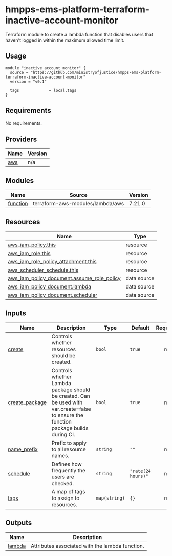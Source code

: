 # hmpps-ems-platform-terraform-inactive-account-monitor

Terraform module to create a lambda function that disables users that haven't logged in within the maximum allowed time limit.

## Usage

```hcl
module "inactive_account_monitor" {
  source = "https://github.com/ministryofjustice/hmpps-ems-platform-terraform-inactive-account-monitor"
  version = "v0.1"

  tags             = local.tags
}
```

<!-- BEGIN_TF_DOCS -->
## Requirements

No requirements.

## Providers

| Name | Version |
|------|---------|
| <a name="provider_aws"></a> [aws](#provider\_aws) | n/a |

## Modules

| Name | Source | Version |
|------|--------|---------|
| <a name="module_function"></a> [function](#module\_function) | terraform-aws-modules/lambda/aws | 7.21.0 |

## Resources

| Name | Type |
|------|------|
| [aws_iam_policy.this](https://registry.terraform.io/providers/hashicorp/aws/latest/docs/resources/iam_policy) | resource |
| [aws_iam_role.this](https://registry.terraform.io/providers/hashicorp/aws/latest/docs/resources/iam_role) | resource |
| [aws_iam_role_policy_attachment.this](https://registry.terraform.io/providers/hashicorp/aws/latest/docs/resources/iam_role_policy_attachment) | resource |
| [aws_scheduler_schedule.this](https://registry.terraform.io/providers/hashicorp/aws/latest/docs/resources/scheduler_schedule) | resource |
| [aws_iam_policy_document.assume_role_policy](https://registry.terraform.io/providers/hashicorp/aws/latest/docs/data-sources/iam_policy_document) | data source |
| [aws_iam_policy_document.lambda](https://registry.terraform.io/providers/hashicorp/aws/latest/docs/data-sources/iam_policy_document) | data source |
| [aws_iam_policy_document.scheduler](https://registry.terraform.io/providers/hashicorp/aws/latest/docs/data-sources/iam_policy_document) | data source |

## Inputs

| Name | Description | Type | Default | Required |
|------|-------------|------|---------|:--------:|
| <a name="input_create"></a> [create](#input\_create) | Controls whether resources should be created. | `bool` | `true` | no |
| <a name="input_create_package"></a> [create\_package](#input\_create\_package) | Controls whether Lambda package should be created. Can be used with var.create=false to ensure the function package builds during CI. | `bool` | `true` | no |
| <a name="input_name_prefix"></a> [name\_prefix](#input\_name\_prefix) | Prefix to apply to all resource names. | `string` | `""` | no |
| <a name="input_schedule"></a> [schedule](#input\_schedule) | Defines how frequently the users are checked. | `string` | `"rate(24 hours)"` | no |
| <a name="input_tags"></a> [tags](#input\_tags) | A map of tags to assign to resources. | `map(string)` | `{}` | no |

## Outputs

| Name | Description |
|------|-------------|
| <a name="output_lambda"></a> [lambda](#output\_lambda) | Attributes associated with the lambda function. |
<!-- END_TF_DOCS -->
